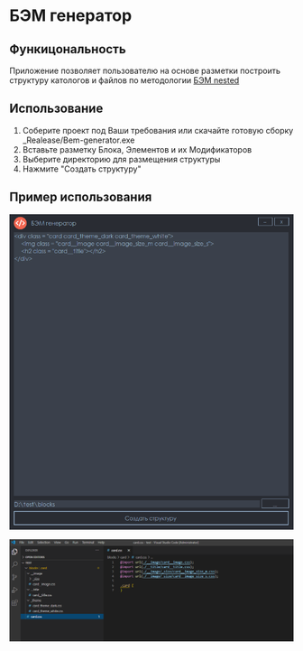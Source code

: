 # БЭМ генератор

## Функицональность

Приложение позволяет пользователю на основе разметки построить структуру катологов и файлов по методологии [БЭМ nested](https://ru.bem.info/methodology/)

## Использование

1. Соберите проект под Ваши требования или скачайте готовую сборку _Realease/Bem-generator.exe
2. Вставьте разметку Блока, Элементов и их Модификаторов
3. Выберите директорию для размещения структуры
4. Нажмите "Создать структуру" 

## Пример использования

![alt text](screenshots/screen1.png "Вставляем блок")

![alt text](screenshots/screen2.png "Полученная структура")

